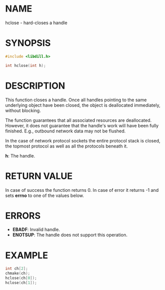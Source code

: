 # NAME

hclose - hard-closes a handle

# SYNOPSIS

```c
#include <libdill.h>

int hclose(int h);
```

# DESCRIPTION

This function closes a handle. Once all handles pointing to the same
underlying object have been closed, the object is deallocated
immediately, without blocking.

The  function  guarantees that all associated resources are
deallocated. However, it does not guarantee that the handle's work
will have been fully finished. E.g., outbound network data may not
be flushed.

In the case of network protocol sockets the entire protocol stack
is closed, the topmost protocol as well as all the protocols
beneath it.

**h**: The handle.

# RETURN VALUE

In case of success the function returns 0. In case of error it returns -1 and sets **errno** to one of the values below.

# ERRORS

* **EBADF**: Invalid handle.
* **ENOTSUP**: The handle does not support this operation.

# EXAMPLE

```c
int ch[2];
chmake(ch);
hclose(ch[0]);
hclose(ch[1]);
```
